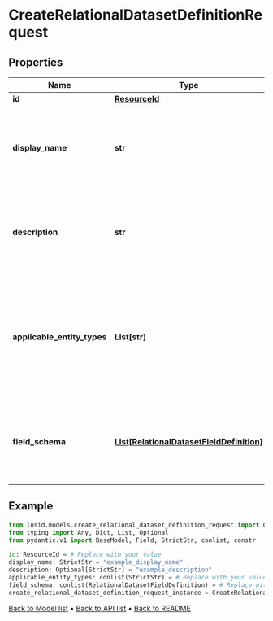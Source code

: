 # CreateRelationalDatasetDefinitionRequest

## Properties
Name | Type | Description | Notes
------------ | ------------- | ------------- | -------------
**id** | [**ResourceId**](ResourceId.md) |  | 
**display_name** | **str** | A user-friendly display name for the relational dataset definition. | 
**description** | **str** | A detailed description of the relational dataset definition and its purpose. | [optional] 
**applicable_entity_types** | **List[str]** | The types of entities this relational dataset definition can be applied to (e.g. Instrument, Portfolio, etc.). | 
**field_schema** | [**List[RelationalDatasetFieldDefinition]**](RelationalDatasetFieldDefinition.md) | The schema defining the structure and data types of the relational dataset. | 
## Example

```python
from lusid.models.create_relational_dataset_definition_request import CreateRelationalDatasetDefinitionRequest
from typing import Any, Dict, List, Optional
from pydantic.v1 import BaseModel, Field, StrictStr, conlist, constr

id: ResourceId = # Replace with your value
display_name: StrictStr = "example_display_name"
description: Optional[StrictStr] = "example_description"
applicable_entity_types: conlist(StrictStr) = # Replace with your value
field_schema: conlist(RelationalDatasetFieldDefinition) = # Replace with your value
create_relational_dataset_definition_request_instance = CreateRelationalDatasetDefinitionRequest(id=id, display_name=display_name, description=description, applicable_entity_types=applicable_entity_types, field_schema=field_schema)

```

[Back to Model list](../README.md#documentation-for-models) &#8226; [Back to API list](../README.md#documentation-for-api-endpoints) &#8226; [Back to README](../README.md)

